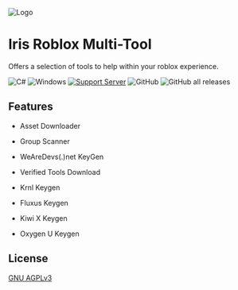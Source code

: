![Logo](https://cdn.discordapp.com/attachments/736799946203988040/953650814818349116/ForIris2White.png)

# Iris Roblox Multi-Tool

Offers a selection of tools to help within your roblox experience.

![C#](https://img.shields.io/badge/c%23-%23239120.svg?style=for-the-badge&logo=c-sharp&logoColor=white) ![Windows](https://img.shields.io/badge/Windows-0078D6?style=for-the-badge&logo=windows&logoColor=white) [![Support Server](https://img.shields.io/discord/477201632204161025.svg?label=Discord&logo=Discord&colorB=7289da&style=for-the-badge)](https://discord.gg/7mJaZC5) ![GitHub](https://img.shields.io/github/license/RiisDev/iOverlay?style=for-the-badge) ![GitHub all releases](https://img.shields.io/github/downloads/RiisDev/IrisRobloxMultiTool/total?style=for-the-badge)
## Features

- Asset Downloader
- Group Scanner
- WeAreDevs(.)net KeyGen
- Verified Tools Download

- Krnl Keygen
- Fluxus Keygen
- Kiwi X Keygen
- Oxygen U Keygen

## License

[GNU AGPLv3](https://choosealicense.com/licenses/agpl-3.0/)

